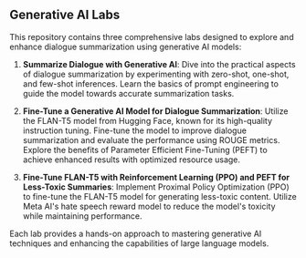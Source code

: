 ## Generative AI Labs

This repository contains three comprehensive labs designed to explore and enhance dialogue summarization using generative AI models:

1. **Summarize Dialogue with Generative AI**: Dive into the practical aspects of dialogue summarization by
   experimenting with zero-shot, one-shot, and few-shot inferences. Learn the basics of prompt engineering
   to guide the model towards accurate summarization tasks.


2. **Fine-Tune a Generative AI Model for Dialogue Summarization**: Utilize the FLAN-T5 model from Hugging Face,
   known for its high-quality instruction tuning. Fine-tune the model to improve dialogue summarization and
   evaluate the performance using ROUGE metrics. Explore the benefits of Parameter Efficient Fine-Tuning (PEFT)
   to achieve enhanced results with optimized resource usage.
   

4. **Fine-Tune FLAN-T5 with Reinforcement Learning (PPO) and PEFT for Less-Toxic Summaries**: Implement Proximal
   Policy Optimization (PPO) to fine-tune the FLAN-T5 model for generating less-toxic content.
   Utilize Meta AI's hate speech reward model to reduce the model's toxicity while maintaining performance.

Each lab provides a hands-on approach to mastering generative AI techniques and enhancing the capabilities of large language models.
